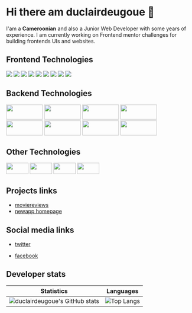 # Hi there am duclairdeugoue 👋

I'am a **Cameroonian** and also a Junior Web Developer with some years of experience. I am currently working on Frontend mentor challenges for building frontends UIs  and websites. 


## Frontend Technologies

<p>
  <img src="https://img.shields.io/badge/-HTML5-E34F26?style=flat-square&logo=html5&logoColor=white"/>
  <img src="https://img.shields.io/badge/-CSS3-1572B6?style=flat-square&logo=css3"/>
  <img src="https://img.shields.io/badge/-Sass-black?style=flat-square&logo=sass&logoColor=blueviolet"/>
  <img src="https://img.shields.io/badge/-JavaScript-black?style=flat-square&logo=javascript"/>
  <img src="https://img.shields.io/badge/-Webpack-black?style=flat-square&logo=webpack"/>
  <img src="https://img.shields.io/badge/-Typescript-black?style=flat-square&logo=Typescript"/>
  <img src="https://img.shields.io/badge/-angular-red?style=flat-square&logo=angular"/>
  <img src="https://img.shields.io/badge/-React-black?style=flat-square&logo=react"/>
  <img src="https://img.shields.io/badge/-flutter-teal?style=flat-square&logo=flutter"/>
<!--   <img src="https://img.shields.io/badge/-vuejs-black?style=flat-square&logo=vuejs"/> -->
</p>

<!-- - HTML5
- CSS3, Sass, Bootstrap 3,4,5
- Vanilla Javascript, jQuery, Ajax, Webpack, React, Angular
 -->
## Backend Technologies

<p>
    <img width="99px" height="40px" src="https://img.shields.io/badge/-PHP-black?style=flat-square&logo=php"/>
    <img width="99px" height="40px" src="https://img.shields.io/badge/-CodeIgniter-black?style=flat-square&logo=codeigniter&logoColor=red"/>
    <img width="99px" height="40px" src="https://img.shields.io/badge/-Python3-black?style=flat-square&logo=python&logoColor=yellow"/>
    <img width="99px" height="40px" src="https://img.shields.io/badge/-Django-black?style=flat-square&logo=django&logoColor=blue"/>
    <img width="99px" height="40px" src="https://img.shields.io/badge/-Nodejs-black?style=flat-square&logo=Node.js"/>
    <img width="99px" height="40px" src="https://img.shields.io/badge/-SpringBoot-black?style=flat-square&logo=springboot&logoColor=green"/>
    <img width="99px" height="40px" src="https://img.shields.io/badge/-MySQL-black?style=flat-square&logo=mysql"/>
    <img width="99px" height="40px" src="https://img.shields.io/badge/-MongoDB-black?style=flat-square&logo=mongodb"/>

</p>

## Other Technologies
<p>
  <img width="60px" height="30px" src="https://img.shields.io/badge/-Git-black?style=flat-square&logo=git"/>
  <img width="60px" height="30px" src="https://img.shields.io/badge/-Heroku-430098?style=flat-square&logo=heroku"/>
  <img width="60px" height="30px" src="https://img.shields.io/badge/-Vercel-white?style=flat-square&logo=vercel&logoColor=black"/>
  <img width="60px" height="30px" src="https://img.shields.io/badge/-Github_Pages-black?style=flat-square&logo=githubpages&logoColor=blueviolet"/>
<!--   <img src=""/> -->
</p>

<!-- 
- PHP, CodeIgniter4
- Python3, Django
- Java, Springboot
- MySQL -->

## Projects links
- [moviereviews](https://duclairdeugoue.pythonanywhere.com/)
- [newapp homepage](https://duclairdeugoue.github.io/fmc-news-homepage/)

## Social media links

- [twitter](https://twitter.com/duclairdeugoue) 

- [facebook](https://facebook.com/duclair.deugoue)

## Developer stats

<!--- ![GitHub Activity Graph](https://activity-graph.herokuapp.com/graph?username=duclairdeugoue) --->

Statistics | Languages
-----------| -----
![duclairdeugoue's GitHub stats](https://github-readme-stats.vercel.app/api?username=duclairdeugoue&show_icons=true&theme=radical) |  ![Top Langs](https://github-readme-stats.vercel.app/api/top-langs/?username=duclairdeugoue&langs_count=8&layout=compact)

